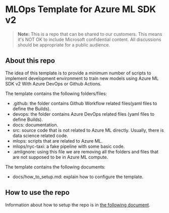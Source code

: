 # MLOps Template for Azure ML SDK v2

> **Note:**
> This is a repo that can be shared to our customers. This means it's NOT OK to include Microsoft confidential
> content. All discussions should be appropriate for a public audience.

## About this repo

The idea of this template is to provide a minimum number of scripts to implement development environment to train new models using Azure ML SDK v2 With Azure DevOps or Github Actions.

The template contains the following folders/files:

- .github: the folder contains Github Workflow related files(yaml files to define the Builds).
- devops: the folder contains Azure DevOps related files (yaml files to define Builds).
- docs: documentation.
- src: source code that is not related to Azure ML directly. Usually, there is data science related code.
- mlops: scripts that are related to Azure ML.
- mlops/nyc-taxi: a fake pipeline with some basic code.
- .amlignore: using this file we are removing all the folders and files that are not supposed to be in Azure ML compute.

The template contains the following documents:

- docs/how_to_setup.md: explain how to configure the template.

## How to use the repo

Information about how to setup the repo is in [the following document](./docs/how_to_setup.md).
